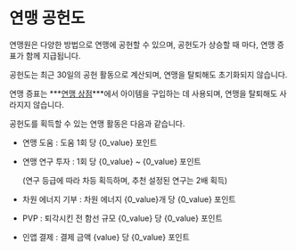 # 연맹 공헌도

 연맹원은 다양한 방법으로 연맹에 공헌할 수 있으며, 공헌도가 상승할 때 마다, 연맹 증표가 함께 지급됩니다.

공헌도는 최근 30일의 공헌 활동으로 계산되며, 연맹을 탈퇴해도 초기화되지 않습니다.

연맹 증표는 ***<u>연맹 상점</u>***에서 아이템을 구입하는 데 사용되며, 연맹을 탈퇴해도 사라지지 않습니다.

공헌도를 획득할 수 있는 연맹 활동은 다음과 같습니다.



- 연맹 도움 : 도움 1회 당 {0_value} 포인트

- 연맹 연구 투자 : 1회 당 {0_value} ~ {0_value} 포인트

  (연구 등급에 따라 차등 획득하며, 추천 설정된 연구는 2배 획득)

- 차원 에너지 기부 : 차원 에너지 {0_value}개 당 {0_value} 포인트

- PVP : 퇴각시킨 전 함선 규모 {0_value} 당 {0_value} 포인트

- 인앱 결제 : 결제 금액 {value} 당 {0_value} 포인트
